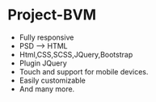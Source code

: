 # Project-BVM
* Fully responsive  
* PSD --> HTML
* Html,CSS,SCSS,JQuery,Bootstrap
* Plugin JQuery
* Touch and support for mobile devices.
* Easily customizable 
* And many more.
